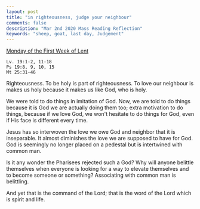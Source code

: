 ```yaml
---
layout: post
title: "in righteousness, judge your neighbour"
comments: false
description: "Mar 2nd 2020 Mass Reading Reflection"
keywords: "sheep, goat, last day, Judgement"
---
```


[Monday of the First Week of Lent](https://www.ewtn.com/catholicism/daily-readings/2020-03-02)

```
Lv. 19:1-2, 11-18
Ps 19:8, 9, 10, 15
Mt 25:31-46
```

Righteousness. To be holy is part of righteousness. To love our neighbour is makes us holy because it makes us like God, who is holy.

We were told to do things in imitation of God. Now, we are told to do things because it is God we are actually doing them too; extra motivation to do things, because if we love God, we won't hesitate to do things for God, even if His face is different every time.

Jesus has so interwoven the love we owe God and neighbor that it is inseparable. It almost diminishes the love we are supposed to have for God. God is seemingly no longer placed on a pedestal but is intertwined with common man. 

Is it any wonder the Pharisees rejected such a God? Why will anyone belittle themselves when everyone is looking for a way to elevate themselves and to become someone or something? Associating with common man is belittling.

And yet that is the command of the Lord; that is the word of the Lord which is spirit and life.
